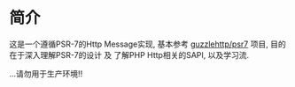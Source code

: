 # 简介
这是一个遵循PSR-7的Http Message实现, 基本参考 [guzzlehttp/psr7](https://github.com/guzzle/psr7) 项目, 目的在于深入理解PSR-7的设计 及 了解PHP Http相关的SAPI, 以及学习流.

...请勿用于生产环境!!